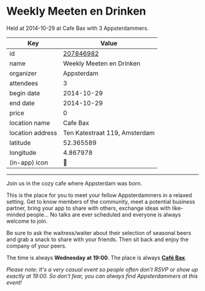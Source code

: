 # Weekly Meeten en Drinken
Held at 2014-10-29 at Cafe Bax with 3 Appsterdammers.
        
|Key|Value
|---|---|
|id|[207846982](https://www.meetup.com/appsterdam/events/207846982/)|
|name|Weekly Meeten en Drinken|
|organizer|Appsterdam|
|attendees|3|
|begin date|2014-10-29|
|end date|2014-10-29|
|price|0|
|location name|Cafe Bax|
|location address|Ten Katestraat 119, Amsterdam|
|latitude|52.365589|
|longitude|4.867978|
|(in-app) icon|🍺|

---

Join us in the cozy cafe where Appsterdam was born.

This is the place for you to meet your fellow Appsterdammers in a relaxed setting. Get to know members of the community, meet a potential business partner, bring your app to share with others, exchange ideas with like-minded people... No talks are ever scheduled and everyone is always welcome to join.

Be sure to ask the waitress/waiter about their selection of seasonal beers and grab a snack to share with your friends. Then sit back and enjoy the company of your peers.

The time is always **Wednesday at 19:00**. The place is always **[Café Bax](http://www.cafebax.nl/)**.

*Please note: It's a very casual event so people often don't RSVP or show up exactly at 19:00. So don't fear, you can *always* find Appsterdammers at this event!*


